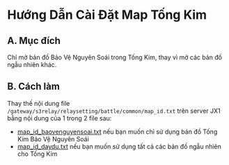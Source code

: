 # Hướng Dẫn Cài Đặt Map Tống Kim

## A. Mục đích
Chỉ mở bản đồ Bảo Vệ Nguyên Soái trong Tống Kim, thay vì mở các bản đồ ngẫu nhiên khác.

## B. Cách làm
Thay thế nội dung file `/gateway/s3relay/relaysetting/battle/common/map_id.txt` trên server JX1 bằng nội dung của 1 trong 2 file sau:

   - [map_id_baovenguyensoai.txt](gateway/s3relay/relaysetting/battle/common/map_id_baovenguyensoai.txt) nếu bạn muốn chỉ sử dụng bản đồ Tống Kim Bảo Vệ Nguyên Soái
   - [map_id_daydu.txt](gateway/s3relay/relaysetting/battle/common/map_id_daydu.txt) nếu bạn muốn sử dụng tất cả các bản đồ ngẫu nhiên cho Tống Kim
   
   
